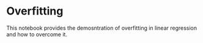 # Overfitting
This notebook provides the demosntration of overfitting in linear regression and how to overcome it.
